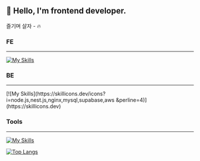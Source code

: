 ## 🤪 Hello,  I'm frontend developer.
즐기며 살자 - 🔥

### FE
<hr>

[![My Skills](https://skillicons.dev/icons?i=html,css,js,ts,react,nextjs,tailwind,sass,styledcomponents,redux,vite,jest,vitest,grafana&perline=4)](https://skillicons.dev)



### BE
<hr>
[![My Skills](https://skillicons.dev/icons?i=node.js,nest.js,nginx,mysql,supabase,aws &perline=4)](https://skillicons.dev)

### Tools
<hr>

[![My Skills](https://skillicons.dev/icons?i=figma,notion)](https://skillicons.dev)


[![Top Langs](https://github-readme-stats.vercel.app/api/top-langs/?username=MSbtff&layout=compact)](https://github.com/MSbtff/github-readme-stats)
